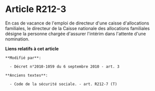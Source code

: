 # Article R212-3

En cas de vacance de l'emploi de directeur d'une caisse d'allocations familiales, le directeur de la Caisse nationale des
allocations familiales désigne la personne chargée d'assurer l'intérim dans l'attente d'une nomination.

**Liens relatifs à cet article**

	**Modifié par**:

	  - Décret n°2010-1059 du 6 septembre 2010 - art. 3

	**Anciens textes**:

	  - Code de la sécurité sociale. - art. R212-7 (T)
